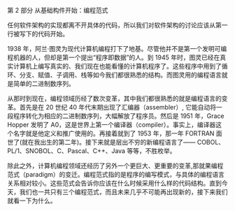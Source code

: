 第 2 部分 从基础构件开始：编程范式

任何软件架构的实现都离不开具体的代码，所以我们对软件架构的讨论应该从第一行被写下的代码开始。

1938 年，阿兰·图灵为现代计算机编程打下了地基。尽管他并不是第一个发明可编程机器的人，但却是第一个提出“程序即数据”的人。到 1945 年时，图灵已经在真实计算机上编写真实的、我们现在也能看懂的计算机程序了。这些程序中用到了循环、分支、赋值、子调用、栈等如今我们都很熟悉的结构。而图灵用的编程语言就是简单的二进制数序列。

从那时到现在，编程领域历经了数次变革，其中我们都很熟悉的就是编程语言的变革。首先是在 20 世纪 40 年代末期出现了汇编器（assembler）, 它能自动将一段程序转化为相应的二进制数序列，大幅解放了程序员。然后是 1951 年，Grace Hopper 发明了 A0，这是世界上第一个编译器（compiler）。事实上，编译器这个名字就是他定义和推广使用的。再接着就到了 1953 年，那一年 FORTRAN 面世了(就在我出生的第二年)。接下来就是层出不穷的新编程语言了—— COBOL、PL/1、SNOBOL、C、Pascal、C++、Java 等等，不胜枚举。

除此之外，计算机编程领域还经历了另外一个更巨大、更重要的变革,那就果编程范式（paradigm）的变迁。编程范式指的是程序的编写模式，与具体的编程语言关系相对较小。这些范式会告诉你应该在什么时候采用什么样的代码结构。直到今天，我们也一共只有三个编程范式，而且未来几乎不可能再出现新的，接下来我们就看一下为什么。
